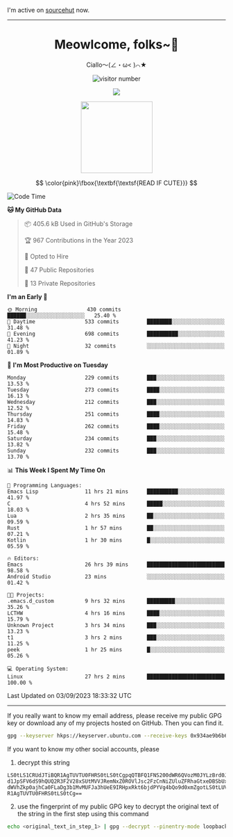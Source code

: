 I'm active on [sourcehut](https://sr.ht/~meow_king/) now. 

---

<div align="center">
  <h1>Meowlcome, folks~👋</h1>
  <p>Ciallo～(∠・ω< )⌒★</p>
</div>

<p align="center">
  <img src="https://count.getloli.com/get/@Ziqi-Yang?theme=rule34" alt="visitor number" />
</p>

<p align="center">
  <img src="https://skillicons.dev/icons?i=rust,c,py,flutter,go,java,js,bash,linux,emacs" />
</p>
<p align="center">
  <img height="165" src="https://github-readme-stats.vercel.app/api?username=Ziqi-Yang&show_icons=true&include_all_commits=true&hide_border=true" />
</p>

$$
\color{pink}\fbox{\textbf{\textsf{READ IF CUTE}}}
$$

<!--START_SECTION:waka-->
![Code Time](http://img.shields.io/badge/Code%20Time-1%2C435%20hrs%2036%20mins-blue)

**🐱 My GitHub Data** 

> 📦 405.6 kB Used in GitHub's Storage 
 > 
> 🏆 967 Contributions in the Year 2023
 > 
> 💼 Opted to Hire
 > 
> 📜 47 Public Repositories 
 > 
> 🔑 13 Private Repositories 
 > 
**I'm an Early 🐤** 

```text
🌞 Morning                430 commits         ██████░░░░░░░░░░░░░░░░░░░   25.40 % 
🌆 Daytime                533 commits         ████████░░░░░░░░░░░░░░░░░   31.48 % 
🌃 Evening                698 commits         ██████████░░░░░░░░░░░░░░░   41.23 % 
🌙 Night                  32 commits          ░░░░░░░░░░░░░░░░░░░░░░░░░   01.89 % 
```
📅 **I'm Most Productive on Tuesday** 

```text
Monday                   229 commits         ███░░░░░░░░░░░░░░░░░░░░░░   13.53 % 
Tuesday                  273 commits         ████░░░░░░░░░░░░░░░░░░░░░   16.13 % 
Wednesday                212 commits         ███░░░░░░░░░░░░░░░░░░░░░░   12.52 % 
Thursday                 251 commits         ████░░░░░░░░░░░░░░░░░░░░░   14.83 % 
Friday                   262 commits         ████░░░░░░░░░░░░░░░░░░░░░   15.48 % 
Saturday                 234 commits         ███░░░░░░░░░░░░░░░░░░░░░░   13.82 % 
Sunday                   232 commits         ███░░░░░░░░░░░░░░░░░░░░░░   13.70 % 
```


📊 **This Week I Spent My Time On** 

```text
💬 Programming Languages: 
Emacs Lisp               11 hrs 21 mins      ██████████░░░░░░░░░░░░░░░   41.97 % 
C                        4 hrs 52 mins       █████░░░░░░░░░░░░░░░░░░░░   18.03 % 
Lua                      2 hrs 35 mins       ██░░░░░░░░░░░░░░░░░░░░░░░   09.59 % 
Rust                     1 hr 57 mins        ██░░░░░░░░░░░░░░░░░░░░░░░   07.21 % 
Kotlin                   1 hr 30 mins        █░░░░░░░░░░░░░░░░░░░░░░░░   05.59 % 

🔥 Editors: 
Emacs                    26 hrs 39 mins      █████████████████████████   98.58 % 
Android Studio           23 mins             ░░░░░░░░░░░░░░░░░░░░░░░░░   01.42 % 

🐱‍💻 Projects: 
.emacs.d_custom          9 hrs 32 mins       █████████░░░░░░░░░░░░░░░░   35.26 % 
LCTHW                    4 hrs 16 mins       ████░░░░░░░░░░░░░░░░░░░░░   15.79 % 
Unknown Project          3 hrs 34 mins       ███░░░░░░░░░░░░░░░░░░░░░░   13.23 % 
t1                       3 hrs 2 mins        ███░░░░░░░░░░░░░░░░░░░░░░   11.25 % 
peek                     1 hr 25 mins        █░░░░░░░░░░░░░░░░░░░░░░░░   05.26 % 

💻 Operating System: 
Linux                    27 hrs 2 mins       █████████████████████████   100.00 % 
```


 Last Updated on 03/09/2023 18:33:32 UTC
<!--END_SECTION:waka-->

-----

If you really want to know my email address, please receive my public GPG key or download any of my projects hosted on GitHub. Then you can find it. 
```bash
gpg --keyserver hkps://keyserver.ubuntu.com --receive-keys 0x934ae9b6b6e9ff34
```
If you want to know my other social accounts, please
1) decrypt this string
```
LS0tLS1CRUdJTiBQR1AgTUVTU0FHRS0tLS0tCgpqQTBFQ1FNS200dWR6QVozM0JYLzBrd0JNU0Ru
d1JpSFV6dS9hQUQ2R3F2V28xSUtMVVJRemNxZ0ROVlJsc2FzCnNiZUluZFRhaGtxeDBSbUxEajVq
dWVhZkp0ajhCa0FLaDg3b1MvMUFJa3hUeE9IRHpxRkt6bjdPYVg4bQo9d0xmZgotLS0tLUVORCBQ
R1AgTUVTU0FHRS0tLS0tCg==
```
2) use the fingerprint of my public GPG key to decrypt the original text of the string in the first step using this command
```bash
echo <original_text_in_step_1> | gpg --decrypt --pinentry-mode loopback --armor
```


